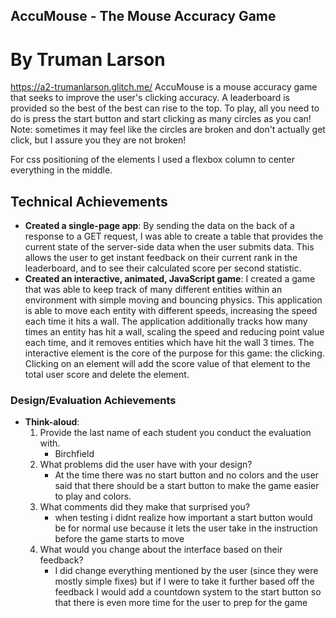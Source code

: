 ## AccuMouse - The Mouse Accuracy Game
# By Truman Larson
https://a2-trumanlarson.glitch.me/
AccuMouse is a mouse accuracy game that seeks to improve the user's clicking accuracy. A leaderboard is provided so the best of the best can rise to the top. To play, all you need to do is press the start button and start clicking as many circles as you can! Note: sometimes it may feel like the circles are broken and don't actually get click, but I assure you they are not broken! 

For css positioning of the elements I used a flexbox column to center everything in the middle. 

## Technical Achievements
- **Created a single-page app**: By sending the data on the back of a response to a GET request, I was able to create a table that provides the current state of the server-side data when the user submits data. This allows the user to get instant feedback on their current rank in the leaderboard, and to see their calculated score per second statistic.
- **Created an interactive, animated, JavaScript game**: I created a game that was able to keep track of many different entities within an environment with simple moving and bouncing physics. This application is able to move each entity with different speeds, increasing the speed each time it hits a wall. The application additionally tracks how many times an entity has hit a wall, scaling the speed and reducing point value each time, and it removes entities which have hit the wall 3 times. The interactive element is the core of the purpose for this game: the clicking. Clicking on an element will add the score value of that element to the total user score and delete the element.  

### Design/Evaluation Achievements
- **Think-aloud**: 
    1. Provide the last name of each student you conduct the evaluation with.
        - Birchfield
    2. What problems did the user have with your design?
        - At the time there was no start button and no colors and the user said that there should be a start button to make the game easier to play and colors. 
    3. What comments did they make that surprised you?
        - when testing i didnt realize how important a start button would be for normal use because it lets the user take in the instruction before the game starts to move
    4. What would you change about the interface based on their feedback?
        - I did change everything mentioned by the user (since they were mostly simple fixes) but if I were to take it further based off the feedback I would add a countdown system to the start button so that there is even more time for the user to prep for the game
